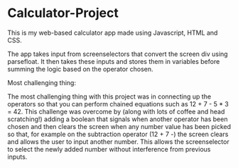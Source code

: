 # Calculator-Project

This is my web-based calculator app made using Javascript, HTML and CSS. 

The app takes input from screenselectors that convert the screen div using parsefloat. It then takes these inputs and stores them in variables before summing the logic based on the operator chosen. 

Most challenging thing: 

The most challenging thing with this project was in connecting up the operators so that you can perform chained equations such as 12 + 7 - 5 * 3 = 42. This challenge was overcome by (along with lots of coffee and head scratching!) adding a boolean that signals when another operator has been chosen and then clears the screen when any number value has been picked so that, for example on the subtraction operator (12 + 7 -) the screen clears and allows the user to input another number. This allows the screenselector to select the newly added number without interference from previous inputs. 
